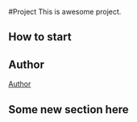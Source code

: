 #Project
This is awesome project.
## How to start
## Author

[Author](author.md)

## Some new section here

